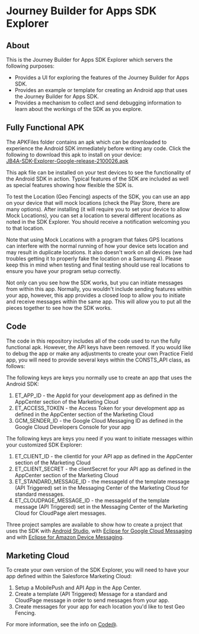 # Journey Builder for Apps SDK Explorer

## About
This is the Journey Builder for Apps SDK Explorer which servers the following purposes:

- Provides a UI for exploring the features of the Journey Builder for Apps SDK.
- Provides an example or template for creating an Android app that uses the Journey Builder for Apps SDK.
- Provides a mechanism to collect and send debugging information to learn about the workings of the SDK as you explore.

## Fully Functional APK
The APKFiles folder contains an apk which can be downloaded to experience the Android SDK immediately before writing any code.  Click the following to download this apk to install on your device:<br/>
<a href="https://github.com/ExactTarget/JB4A-SDK-Android/raw/master/JB4A-SDK-Explorer/APKfiles/JB4A-SDK-Explorer-Google-release-2100026.apk" target="_blank">JB4A-SDK-Explorer-Google-release-2100026.apk</a>

This apk file can be installed on your test devices to see the functionality of the Android SDK in action.  Typical features of the SDK are included as well as special features showing how flexible the SDK is.

To test the Location (Geo Fencing) aspects of the SDK, you can use an app on your device that will mock locations (check the Play Store, there are many options).  After installing (it will require you to set your device to allow Mock Locations), you can set a location to several different locations as noted in the SDK Explorer. You should receive a notification welcoming you to that location.

Note that using Mock Locations with a program that fakes GPS locations can interfere with the normal running of how your device sets location and may result in duplicate locations.  It also doesn't work on all devices (we had troubles getting it to properly fake the location on a Samsung 4).  Please keep this in mind when testing and final testing should use real locations to ensure you have your program setup correctly.

Not only can you see how the SDK works, but you can initiate messages from within this app.  Normally, you wouldn't include sending features within your app, however, this app provides a closed loop to allow you to initiate and receive messages within the same app.  This will allow you to put all the pieces together to see how the SDK works.

## Code
The code in this repository includes all of the code used to run the fully functional apk.  However, the API keys have been removed.  If you would like to debug the app or make any adjustments to create your own Practice Field app, you will need to provide several keys within the CONSTS_API class, as follows:

The following keys are keys you normally use to create an app that uses the Android SDK:

1. ET\_APP\_ID - the AppId for your development app as defined in the AppCenter section of the Marketing Cloud
2. ET\_ACCESS\_TOKEN - the Access Token for your development app as defined in the AppCenter section of the Marketing Cloud
3. GCM\_SENDER\_ID - the Google Cloud Messaging ID as defined in the Google Cloud Developers Console for your app

The following keys are keys you need if you want to initiate messages within your customized SDK Explorer:

1. ET\_CLIENT\_ID - the clientId for your API app as defined in the AppCenter section of the Marketing Cloud
2. ET\_CLIENT\_SECRET -  the clientSecret for your API app as defined in the AppCenter section of the Marketing Cloud
3. ET\_STANDARD\_MESSAGE\_ID - the messageId of the template message (API Triggered) set in the Messaging Center of the Marketing Cloud for standard messages.
3. ET\_CLOUDPAGE\_MESSAGE\_ID - the messageId of the template message (API Triggered) set in the Messaging Center of the Marketing Cloud for CloudPage alert messages.

Three project samples are available to show how to create a project that uses the SDK with [Android Studio](./gradle-build), with [Eclipse for Google Cloud Messaging](./eclipse-build-gcm) and with [Eclipse for Amazon Device Messaging](./eclipse-build-adm).

## Marketing Cloud
To create your own version of the SDK Explorer, you will need to have your app defined within the Salesforce Marketing Cloud:

1. Setup a MobilePush and API App in the App Center.
2. Create a template (API Triggered) Message for a standard and CloudPage message in order to send messages from your app.
3. Create messages for your app for each location you'd like to test Geo Fencing.

For more information, see the info on [Code@](https://code.exacttarget.com/apis-sdks/journey-builder-for-apps/index.html).



